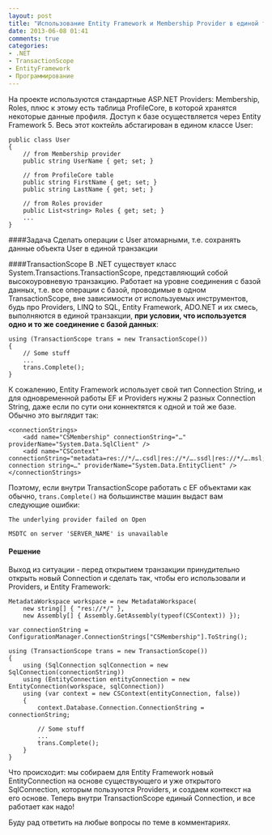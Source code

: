 ```yaml
---
layout: post
title: "Использование Entity Framework и Membership Provider в единой транзакции"
date: 2013-06-08 01:41
comments: true
categories: 
- .NET
- TransactionScope
- EntityFramework
- Программирование
---
```


На проекте используются стандартные ASP.NET Providers: Membership, Roles, плюс к этому есть таблица ProfileCore, в которой хранятся некоторые данные профиля. Доступ к базе осуществляется через Entity Framework 5. Весь этот коктейль абстагирован в едином классе User:

	public class User
	{
		// from Membership provider
		public string UserName { get; set; }
		
		// from ProfileCore table
		public string FirstName { get; set; }
        public string LastName { get; set; }
        
        // from Roles provider
		public List<string> Roles { get; set; }
		...
	}

####Задача
Сделать операции с User атомарными, т.е. сохранять данные объекта User в единой транзакции
<!-- more -->

####TransactionScope
В .NET существует класс System.Transactions.TransactionScope, представляющий собой высокоуровневую транзакцию. Работает на уровне соединения с базой данных, т.е. все операции с базой, проводимые в одном TransactionScope, вне зависимости от используемых инструментов, будь про Providers, LINQ to SQL, Entity Framework, ADO.NET и их смесь, выполняются в единой транзакции, **при условии, что используется одно и то же соединение с базой данных**:

	using (TransactionScope trans = new TransactionScope())
	{
		// Some stuff
		...
		trans.Complete();
	}
	
К сожалению, Entity Framework использует свой тип Connection String, и для одновременной работы EF и Providers нужны 2 разных Connection String, даже если по сути они коннектятся к одной и той же базе. Обычно это выглядит так:

	<connectionStrings>
  		<add name="CSMembership" connectionString="…" providerName="System.Data.SqlClient" />
  		<add name="CSContext" connectionString="metadata=res://*/….csdl|res://*/….ssdl|res://*/….msl;provider=System.Data.SqlClient;provider connection string=…" providerName="System.Data.EntityClient" />
	</connectionStrings>

Поэтому, если внутри TransactionScope работать с EF объектами как обычно, `trans.Complete()` на большинстве машин выдаст вам следующие ошибки:

	The underlying provider failed on Open
	
	MSDTC on server 'SERVER_NAME' is unavailable

#### Решение

Выход из ситуации - перед открытием транзакции принудительно открыть новый Connection и сделать так, чтобы его использовали и Providers, и Entity Framework:

	MetadataWorkspace workspace = new MetadataWorkspace(
		new string[] { "res://*/" },
		new Assembly[] { Assembly.GetAssembly(typeof(CSContext)) });

	var connectionString = ConfigurationManager.ConnectionStrings["CSMembership"].ToString();

	using (TransactionScope trans = new TransactionScope())
    {
        using (SqlConnection sqlConnection = new SqlConnection(connectionString))
        using (EntityConnection entityConnection = new EntityConnection(workspace, sqlConnection))
        using (var context = new CSContext(entityConnection, false))
        {
            context.Database.Connection.ConnectionString = connectionString;
            
            // Some stuff
			...
			trans.Complete();
		}
	}

Что происходит: мы собираем для Entity Framework новый EntityConnection на основе существующего и уже открытого SqlConnection, которым пользуются Providers, и создаем контекст на его основе. Теперь внутри TransactionScope единый Connection, и все работает как надо!

Буду рад ответить на любые вопросы по теме в комментариях.